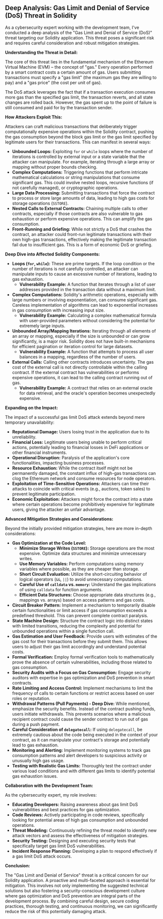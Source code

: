 ## Deep Analysis: Gas Limit and Denial of Service (DoS) Threat in Solidity

As a cybersecurity expert working with the development team, I've conducted a deep analysis of the "Gas Limit and Denial of Service (DoS)" threat targeting our Solidity application. This threat poses a significant risk and requires careful consideration and robust mitigation strategies.

**Understanding the Threat in Detail:**

The core of this threat lies in the fundamental mechanism of the Ethereum Virtual Machine (EVM) – the concept of "gas." Every operation performed by a smart contract costs a certain amount of gas. Users submitting transactions must specify a "gas limit" (the maximum gas they are willing to pay) and a "gas price" (the cost per unit of gas).

The DoS attack leverages the fact that if a transaction execution consumes more gas than the specified gas limit, the transaction reverts, and all state changes are rolled back. However, the gas spent up to the point of failure is still consumed and paid for by the transaction sender.

**How Attackers Exploit This:**

Attackers can craft malicious transactions that deliberately trigger computationally expensive operations within the Solidity contract, pushing the gas consumption beyond the block gas limit or the gas limit specified by legitimate users for their transactions. This can manifest in several ways:

* **Unbounded Loops:**  Exploiting `for` or `while` loops where the number of iterations is controlled by external input or a state variable that the attacker can manipulate. For example, iterating through a large array or mapping without proper bounds checking.
* **Complex Computations:**  Triggering functions that perform intricate mathematical calculations or string manipulations that consume significant gas. This could involve nested loops, recursive functions (if not carefully managed), or cryptographic operations.
* **Large Data Processing:**  Submitting transactions that force the contract to process or store large amounts of data, leading to high gas costs for storage operations (`SSTORE`).
* **Nested Calls to External Contracts:**  Chaining multiple calls to other contracts, especially if those contracts are also vulnerable to gas exhaustion or perform expensive operations. This can amplify the gas consumption.
* **Front-Running and Griefing:**  While not strictly a DoS that crashes the contract, an attacker could front-run legitimate transactions with their own high-gas transactions, effectively making the legitimate transaction fail due to insufficient gas. This is a form of economic DoS or griefing.

**Deep Dive into Affected Solidity Components:**

* **Loops (`for`, `while`):** These are prime targets. If the loop condition or the number of iterations is not carefully controlled, an attacker can manipulate inputs to cause an excessive number of iterations, leading to gas exhaustion.
    * **Vulnerability Example:**  A function that iterates through a list of user addresses provided in the transaction data without a maximum limit.
* **Complex Computations:** Solidity's arithmetic operations, especially with large numbers or involving exponentiation, can consume significant gas. Careless implementation of algorithms can lead to exponential increases in gas consumption with increasing input size.
    * **Vulnerability Example:**  Calculating a complex mathematical formula with user-provided parameters without considering the potential for extremely large inputs.
* **Unbounded Array/Mapping Iterations:**  Iterating through all elements of an array or mapping, especially if the size is unbounded or can grow significantly, is a major risk. Solidity does not have built-in mechanisms for efficient pagination or iteration control for large datasets.
    * **Vulnerability Example:**  A function that attempts to process all user balances in a mapping, regardless of the number of users.
* **External Calls:** Calling other contracts introduces uncertainty. The gas cost of the external call is not directly controllable within the calling contract. If the external contract has vulnerabilities or performs expensive operations, it can lead to the calling contract running out of gas.
    * **Vulnerability Example:**  A contract that relies on an external oracle for data retrieval, and the oracle's operation becomes unexpectedly expensive.

**Expanding on the Impact:**

The impact of a successful gas limit DoS attack extends beyond mere temporary unavailability:

* **Reputational Damage:**  Users losing trust in the application due to its unreliability.
* **Financial Loss:**  Legitimate users being unable to perform critical actions, potentially leading to financial losses in DeFi applications or other financial instruments.
* **Operational Disruption:**  Paralysis of the application's core functionalities, impacting business processes.
* **Resource Exhaustion:**  While the contract itself might not be permanently damaged, the constant influx of high-gas transactions can clog the Ethereum network and consume resources for node operators.
* **Exploitation of Time-Sensitive Operations:** Attackers can time their attacks to coincide with critical events (e.g., auctions, token sales) to prevent legitimate participation.
* **Economic Exploitation:**  Attackers might force the contract into a state where certain operations become prohibitively expensive for legitimate users, giving the attacker an unfair advantage.

**Advanced Mitigation Strategies and Considerations:**

Beyond the initially provided mitigation strategies, here are more in-depth considerations:

* **Gas Optimization at the Code Level:**
    * **Minimize Storage Writes (`SSTORE`):** Storage operations are the most expensive. Optimize data structures and minimize unnecessary writes.
    * **Use Memory Variables:** Perform computations using memory variables where possible, as they are cheaper than storage.
    * **Short Circuit Evaluation:** Utilize the short-circuiting behavior of logical operators (`&&`, `||`) to avoid unnecessary computations.
    * **Careful Use of `calldata` vs. `memory`:** Understand the gas implications of using `calldata` for function arguments.
    * **Efficient Data Structures:** Choose appropriate data structures (e.g., mappings vs. arrays) based on access patterns and gas costs.
* **Circuit Breaker Pattern:** Implement a mechanism to temporarily disable certain functionalities or limit access if gas consumption exceeds a predefined threshold. This can prevent complete contract paralysis.
* **State Machine Design:** Structure the contract logic into distinct states with limited transitions, reducing the complexity and potential for unbounded operations within a single function call.
* **Gas Estimation and User Feedback:**  Provide users with estimates of the gas cost for their transactions before they submit them. This allows users to adjust their gas limit accordingly and understand potential costs.
* **Formal Verification:**  Employ formal verification tools to mathematically prove the absence of certain vulnerabilities, including those related to gas consumption.
* **Security Audits with a Focus on Gas Consumption:**  Engage security auditors with expertise in gas optimization and DoS prevention in smart contracts.
* **Rate Limiting and Access Control:**  Implement mechanisms to limit the frequency of calls to certain functions or restrict access based on user roles or reputation.
* **Withdrawal Patterns (Pull Payments) - Deep Dive:**  While mentioned, emphasize the security benefits. Instead of the contract pushing funds, users initiate withdrawals. This prevents scenarios where a malicious recipient contract could cause the sender contract to run out of gas during a push payment.
* **Careful Consideration of `delegatecall`:**  If using `delegatecall`, be extremely cautious about the code being executed in the context of your contract, as it can manipulate your contract's storage and potentially lead to gas exhaustion.
* **Monitoring and Alerting:** Implement monitoring systems to track gas consumption patterns and alert developers to suspicious activity or unusually high gas usage.
* **Testing with Realistic Gas Limits:**  Thoroughly test the contract under various load conditions and with different gas limits to identify potential gas exhaustion issues.

**Collaboration with the Development Team:**

As the cybersecurity expert, my role involves:

* **Educating Developers:**  Raising awareness about gas limit DoS vulnerabilities and best practices for gas optimization.
* **Code Reviews:**  Actively participating in code reviews, specifically looking for potential areas of high gas consumption and unbounded operations.
* **Threat Modeling:**  Continuously refining the threat model to identify new attack vectors and assess the effectiveness of mitigation strategies.
* **Security Testing:**  Designing and executing security tests that specifically target gas limit DoS vulnerabilities.
* **Incident Response Planning:**  Developing a plan to respond effectively if a gas limit DoS attack occurs.

**Conclusion:**

The "Gas Limit and Denial of Service" threat is a critical concern for our Solidity application. A proactive and multi-faceted approach is essential for mitigation. This involves not only implementing the suggested technical solutions but also fostering a security-conscious development culture where gas optimization and DoS prevention are integral parts of the development process. By combining careful design, secure coding practices, thorough testing, and continuous monitoring, we can significantly reduce the risk of this potentially damaging attack.
